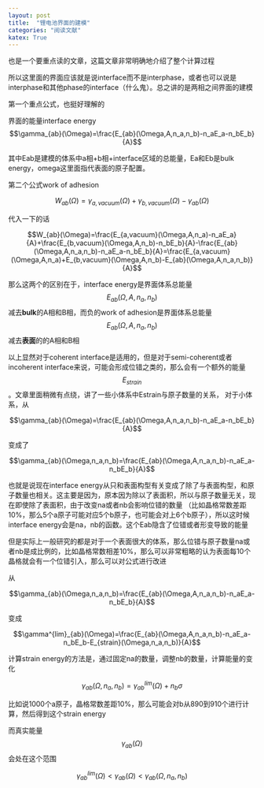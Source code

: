 ```yaml
---
layout: post
title:  "锂电池界面的建模"
categories: "阅读文献"
katex: True
---
```

也是一个要重点读的文章，这篇文章非常明确地介绍了整个计算过程

所以这里面的界面应该就是说interface而不是interphase，或者也可以说是interphase和其他phase的interface（什么鬼）。总之讲的是两相之间界面的建模

第一个重点公式，也挺好理解的

界面的能量interface energy$$\gamma_{ab}(\Omega)=\frac{E_{ab}(\Omega,A,n_a,n_b)-n_aE_a-n_bE_b}{A}$$

其中Eab是建模的体系中a相+b相+interface区域的总能量，Ea和Eb是bulk energy，omega这里面指代表面的原子配置。

第二个公式work of adhesion

$$W_{ab}(\Omega)=\gamma_{a,vacuum}(\Omega)+\gamma_{b,vacuum}(\Omega)-\gamma_{ab}(\Omega)$$

代入一下的话

$$W_{ab}(\Omega)=\frac{E_{a,vacuum}(\Omega,A,n_a)-n_aE_a}{A}+\frac{E_{b,vacuum}(\Omega,A,n_b)-n_bE_b}{A}-\frac{E_{ab}(\Omega,A,n_a,n_b)-n_aE_a-n_bE_b}{A}=\frac{E_{a,vacuum}(\Omega,A,n_a)+E_{b,vacuum}(\Omega,A,n_b)-E_{ab}(\Omega,A,n_a,n_b)}{A}$$

那么这两个的区别在于，interface energy是界面体系总能量$$E_{ab}(\Omega,A,n_a,n_b)$$减去**bulk**的A相和B相，而负的work of adhesion是界面体系总能量$$E_{ab}(\Omega,A,n_a,n_b)$$减去**表面**的的A相和B相

以上显然对于coherent interface是适用的，但是对于semi-coherent或者incoherent interface来说，可能会形成位错之类的，那么会有一个额外的能量$$E_{strain}$$。文章里面稍微有点绕，讲了一些小体系中Estrain与原子数量的关系，
对于小体系，从

$$\gamma_{ab}(\Omega)=\frac{E_{ab}(\Omega,A,n_a,n_b)-n_aE_a-n_bE_b}{A}$$

变成了

$$\gamma_{ab}(\Omega,n_a,n_b)=\frac{E_{ab}(\Omega,A,n_a,n_b)-n_aE_a-n_bE_b}{A}$$

也就是说现在interface energy从只和表面构型有关变成了除了与表面构型，和原子数量也相关。这主要是因为，原本因为除以了表面积，所以与原子数量无关，现在即使除了表面积，由于改变na或者nb会影响位错的数量 （比如晶格常数差距10%，那么5个a原子可能对应5个b原子，也可能会对上6个b原子），所以这时候interface energy会是na，nb的函数。这个Eab隐含了位错或者形变导致的能量


但是实际上一般研究的都是对于一个表面很大的体系，那么位错与原子数量na或者nb是成比例的，比如晶格常数相差10%，那么可以非常粗略的认为表面每10个晶格就会有一个位错引入，那么可以对公式进行改进

从

$$\gamma_{ab}(\Omega,n_a,n_b)=\frac{E_{ab}(\Omega,A,n_a,n_b)-n_aE_a-n_bE_b}{A}$$


变成

$$\gamma^{lim}_{ab}(\Omega)=\frac{E_{ab}(\Omega,A,n_a,n_b)-n_aE_a-n_bE_b-E_{strain}(\Omega,n_a,n_b)}{A}$$


计算strain energy的方法是，通过固定na的数量，调整nb的数量，计算能量的变化

$$\gamma_{ab}(\Omega,n_a,n_b)=\gamma^{lim}_{ab}(\Omega)+n_b\sigma$$

比如说1000个a原子，晶格常数差距10%，那么可能会对b从890到910个进行计算，然后得到这个strain energy

而真实能量$$\gamma_{ab}(\Omega)$$会处在这个范围

$$\gamma_{ab}^{lim}(\Omega)<\gamma_{ab}(\Omega)<\gamma_{ab}(\Omega,n_a,n_b)$$